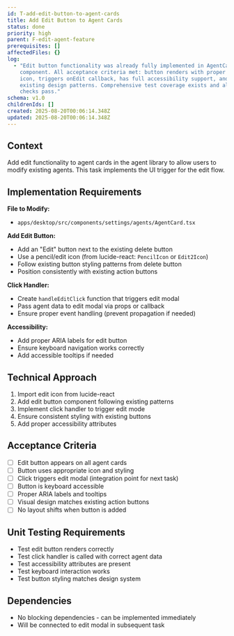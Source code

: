 ```yaml
---
id: T-add-edit-button-to-agent-cards
title: Add Edit Button to Agent Cards
status: done
priority: high
parent: F-edit-agent-feature
prerequisites: []
affectedFiles: {}
log:
  - "Edit button functionality was already fully implemented in AgentCard
    component. All acceptance criteria met: button renders with proper Edit
    icon, triggers onEdit callback, has full accessibility support, and matches
    existing design patterns. Comprehensive test coverage exists and all quality
    checks pass."
schema: v1.0
childrenIds: []
created: 2025-08-20T00:06:14.348Z
updated: 2025-08-20T00:06:14.348Z
---
```


## Context

Add edit functionality to agent cards in the agent library to allow users to modify existing agents. This task implements the UI trigger for the edit flow.

## Implementation Requirements

**File to Modify:**

- `apps/desktop/src/components/settings/agents/AgentCard.tsx`

**Add Edit Button:**

- Add an "Edit" button next to the existing delete button
- Use a pencil/edit icon (from lucide-react: `PencilIcon` or `Edit2Icon`)
- Follow existing button styling patterns from delete button
- Position consistently with existing action buttons

**Click Handler:**

- Create `handleEditClick` function that triggers edit modal
- Pass agent data to edit modal via props or callback
- Ensure proper event handling (prevent propagation if needed)

**Accessibility:**

- Add proper ARIA labels for edit button
- Ensure keyboard navigation works correctly
- Add accessible tooltips if needed

## Technical Approach

1. Import edit icon from lucide-react
2. Add edit button component following existing patterns
3. Implement click handler to trigger edit mode
4. Ensure consistent styling with existing buttons
5. Add proper accessibility attributes

## Acceptance Criteria

- [ ] Edit button appears on all agent cards
- [ ] Button uses appropriate icon and styling
- [ ] Click triggers edit modal (integration point for next task)
- [ ] Button is keyboard accessible
- [ ] Proper ARIA labels and tooltips
- [ ] Visual design matches existing action buttons
- [ ] No layout shifts when button is added

## Unit Testing Requirements

- Test edit button renders correctly
- Test click handler is called with correct agent data
- Test accessibility attributes are present
- Test keyboard interaction works
- Test button styling matches design system

## Dependencies

- No blocking dependencies - can be implemented immediately
- Will be connected to edit modal in subsequent task
